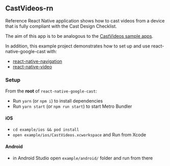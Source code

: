 ## CastVideos-rn

Reference React Native application shows how to cast videos from a device that is fully compliant with the Cast Design Checklist.

The aim of this app is to be analogous to the [CastVideos sample apps](https://developers.google.com/cast/docs/downloads).

In addition, this example project demonstrates how to set up and use react-native-google-cast with:

- [react-native-navigation](https://wix.github.io/react-native-navigation)
- [react-native-video](https://github.com/react-native-community/react-native-video)

### Setup

From the **root** of `react-native-google-cast`:

- Run `yarn` (or `npm i`) to install dependencies
- Run `yarn start` (or `npm run start`) to start Metro Bundler

#### iOS

- `cd example/ios && pod install`
- `open example/ios/CastVideos.xcworkspace` and Run from Xcode

#### Android

- in Android Studio open `example/android/` folder and run from there
